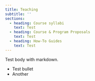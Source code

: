 ```yaml
---
title: Teaching
subtitle: ''
sections:
  - heading: Course syllabi
    text: Test
  - heading: Course & Program Proposals
    text: Test
  - heading: How-To Guides
    text: Test
---
```

Test body with markdown.

* Test bullet
* Another